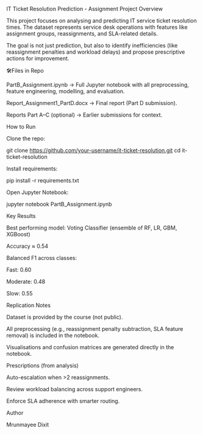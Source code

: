 IT Ticket Resolution Prediction - Assignment
Project Overview

This project focuses on analysing and predicting IT service ticket resolution times. The dataset represents service desk operations with features like assignment groups, reassignments, and SLA-related details.

The goal is not just prediction, but also to identify inefficiencies (like reassignment penalties and workload delays) and propose prescriptive actions for improvement.

🛠Files in Repo

PartB_Assignment.ipynb → Full Jupyter notebook with all preprocessing, feature engineering, modelling, and evaluation.

Report_Assignment1_PartD.docx → Final report (Part D submission).

Reports Part A–C (optional) → Earlier submissions for context.

How to Run

Clone the repo:

git clone https://github.com/your-username/it-ticket-resolution.git
cd it-ticket-resolution


Install requirements:

pip install -r requirements.txt


Open Jupyter Notebook:

jupyter notebook PartB_Assignment.ipynb

Key Results

Best performing model: Voting Classifier (ensemble of RF, LR, GBM, XGBoost)

Accuracy ≈ 0.54

Balanced F1 across classes:

Fast: 0.60

Moderate: 0.48

Slow: 0.55

Replication Notes

Dataset is provided by the course (not public).

All preprocessing (e.g., reassignment penalty subtraction, SLA feature removal) is included in the notebook.

Visualisations and confusion matrices are generated directly in the notebook.

Prescriptions (from analysis)

Auto-escalation when >2 reassignments.

Review workload balancing across support engineers.

Enforce SLA adherence with smarter routing.

Author

Mrunmayee Dixit
